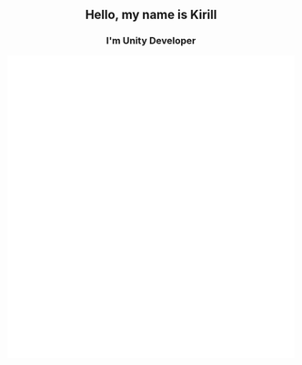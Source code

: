 <h2 align="center"> 
Hello, my name is Kirill 
</h2>

<h3 align="center"> 
I'm Unity Developer
</h3> 

<div align="center">

![Metrics](github-metrics.svg)

</div>